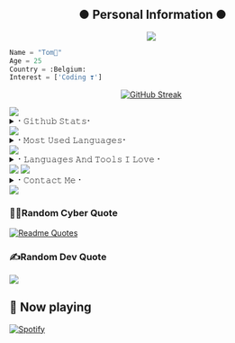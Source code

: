 <h2 align="center"><b> 
 ● Personal Information ● 
</b></h2>

<p align="center">
  <img src="https://readme-typing-svg.herokuapp.com?color=%23F78366&size=25&width=600&height=100&lines=A+Passionate+developer+from+Belgium+%F0%9F%87%AE%F0%9F%87%B3;JS%2CPHP%2CSCSS%2CREACT%2C+BOOTSTRAP%E2%9D%A4%EF%B8%8F">
</p> 

```python
Name = "Tom👻"
Age = 25
Country = :Belgium:
Interest = ['Coding ❣️']
```

<p align="center">
  <a href="https://github.com/hackelite01">
    <img src="https://streak-stats.demolab.com?user=Xeless&theme=vision-friendly-dark" alt="GitHub Streak">
  </a>
</p>

<img src="https://user-images.githubusercontent.com/74038190/212284100-561aa473-3905-4a80-b561-0d28506553ee.gif" width="full">

<details>
<summary>⠂𝙶𝚒𝚝𝚑𝚞𝚋 𝚂𝚝𝚊𝚝𝚜⠂</summary>
<h2 align="center"><b>📔⠂𝙶𝚒𝚝𝚑𝚞𝚋 𝚂𝚝𝚊𝚝𝚜⠐📔
<br>
<br>
  
[![View count](https://visitcount.itsvg.in/api?id=Xeless&color=6&icon=0&pretty=true)](https://visitcount.itsvg.in/api?id=hackelite01)

![Github Trophy](https://github-trophies.vercel.app/?username=Xeless&theme=gruvbox)

![](http://github-profile-summary-cards.vercel.app/api/cards/profile-details?username=Xeless&theme=vision_friendly_dark)

![](http://github-profile-summary-cards.vercel.app/api/cards/repos-per-language?username=Xeless&theme=vision_friendly_dark) ![](http://github-profile-summary-cards.vercel.app/api/cards/most-commit-language?username=hackelite01&theme=vision_friendly_dark)

![](http://github-profile-summary-cards.vercel.app/api/cards/stats?username=Xeless&theme=vision_friendly_dark) ![](http://github-profile-summary-cards.vercel.app/api/cards/productive-time?username=hackelite01&theme=vision_friendly_dark&utcOffset=8)


 <br> 
  
</b></h2>  
</details>
<img src="https://user-images.githubusercontent.com/73097560/115834477-dbab4500-a447-11eb-908a-139a6edaec5c.gif">
<details>
<summary>⠂𝙼𝚘𝚜𝚝 𝚄𝚜𝚎𝚍 𝙻𝚊𝚗𝚐𝚞𝚊𝚐𝚎𝚜⠂</summary>
<h2 align="center"><b>📚⠂𝙼𝚘𝚜𝚝 𝚄𝚜𝚎𝚍 𝙻𝚊𝚗𝚐𝚞𝚊𝚐𝚎𝚜⠐📚
<br>
<br>
<a href="https://github-readme-stats.vercel.app/api/top-langs/?username=hackelite01&layout=compact&theme=midnight-purple&hide=Css">
    <img width="60%" align="center" alt="Most Used Languages" src="https://github-readme-stats.vercel.app/api/top-langs/?username=hackelite01&layout=compact&theme=midnight-purple&hide=Css" />
</a>
</b></h2>  
</details>

<img src="https://user-images.githubusercontent.com/74038190/212284100-561aa473-3905-4a80-b561-0d28506553ee.gif" width="full">


<details>
<summary>⠂𝙻𝚊𝚗𝚐𝚞𝚊𝚐𝚎𝚜 𝙰𝚗𝚍 𝚃𝚘𝚘𝚕𝚜 𝙸 𝙻𝚘𝚟𝚎⠐</summary>
<h2 align="center"><b>💓⠂𝙻𝚊𝚗𝚐𝚞𝚊𝚐𝚎𝚜 𝙰𝚗𝚍 𝚃𝚘𝚘𝚕𝚜 𝙸 𝙻𝚘𝚟𝚎⠐💓
  <br>
  <br>
 
<div align="center">
  <img src="https://cdn.jsdelivr.net/gh/devicons/devicon/icons/javascript/javascript-original.svg" height="40" alt="javascript logo"  />
  <img width="12" />
  <img src="https://cdn.jsdelivr.net/gh/devicons/devicon/icons/typescript/typescript-original.svg" height="40" alt="typescript logo"  />
  <img width="12" />
  <img src="https://cdn.jsdelivr.net/gh/devicons/devicon/icons/react/react-original.svg" height="40" alt="react logo"  />
  <img width="12" />
  <img src="https://cdn.jsdelivr.net/gh/devicons/devicon/icons/bootstrap/bootstrap-original.svg" height="40" alt="bootstrap logo"  />
  <img width="12" />
  <img src="https://cdn.jsdelivr.net/gh/devicons/devicon/icons/css3/css3-original.svg" height="40" alt="css3 logo"  />
  <img width="12" />
  <img src="https://cdn.jsdelivr.net/gh/devicons/devicon/icons/git/git-original.svg" height="40" alt="git logo"  />
  <img width="12" />
  <img src="https://cdn.jsdelivr.net/gh/devicons/devicon/icons/html5/html5-original.svg" height="40" alt="html5 logo"  />
  <img width="12" />
  <img src="https://cdn.jsdelivr.net/gh/devicons/devicon/icons/nodejs/nodejs-original.svg" height="40" alt="nodejs logo"  />
  <img width="12" />
  <img src="https://cdn.jsdelivr.net/gh/devicons/devicon/icons/npm/npm-original-wordmark.svg" height="40" alt="npm logo"  />
  <img width="12" />
  <img src="https://cdn.jsdelivr.net/gh/devicons/devicon/icons/sass/sass-original.svg" height="40" alt="sass logo"  />
  <img width="12" />
  <img src="https://cdn.jsdelivr.net/gh/devicons/devicon/icons/ubuntu/ubuntu-plain.svg" height="40" alt="ubuntu logo"  />
</div>

</b></h2>
</details>

<img src="https://user-images.githubusercontent.com/73097560/115834477-dbab4500-a447-11eb-908a-139a6edaec5c.gif">


<img src="https://user-images.githubusercontent.com/74038190/212284100-561aa473-3905-4a80-b561-0d28506553ee.gif" width="full">
<details>
<summary>⠂𝙲𝚘𝚗𝚝𝚊𝚌𝚝 𝙼𝚎⠐</summary>
<h2 align="center"><b>🤙⠂𝙲𝚘𝚗𝚝𝚊𝚌𝚝 𝙼𝚎⠐🤙
  <br>
  <br>
  
  
[![Gmail](https://img.shields.io/badge/Email-0072c6?style=for-the-badge&logo=Microsoft-Outlook&logoColor=Green)](mailto:tomdelintepro@gmail.com)

[![github](https://img.shields.io/badge/GitHub-0072c6?style=for-the-badge&logo=github)](https://github.com/Xeless)
</b></h2>
</details>
<img src="https://user-images.githubusercontent.com/73097560/115834477-dbab4500-a447-11eb-908a-139a6edaec5c.gif">

### 🧑‍💻Random Cyber Quote
[![Readme Quotes](https://github-readme-cyber-quotes.vercel.app/api?type=horizontal&theme=algolia&border=true)](https://github.com/hackelite01/github-readme-cyber-quotes)

### ✍️Random Dev Quote
![](https://quotes-github-readme.vercel.app/api?type=horizontal&theme=radical)

## 🎵 Now playing
[![Spotify](https://hackathon-lwozyl7qu-xeless-projects.vercel.app)](https://open.spotify.com/user/7hshaxawtkflhg4pd9pv97ene)







